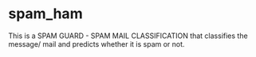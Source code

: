 # spam_ham
This is a SPAM GUARD - SPAM MAIL CLASSIFICATION that classifies the message/ mail and predicts whether it is spam or not.
